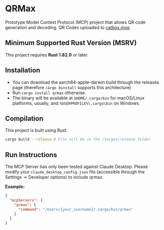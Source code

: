 # QRMax

Prototype Model Context Protocol (MCP) project that allows QR code generation and decoding. QR Codes uploaded to [catbox.moe](https://catbox.moe).

## Minimum Supported Rust Version (MSRV)

This project requires **Rust 1.82.0** or later.

## Installation

- You can download the aarch64-apple-darwin build through the releases page (therefore `cargo binstall` supports this architecture)
- Run `cargo install qrmax` otherwise.
- The binary will be available at `$HOME/.cargo/bin` for macOS/Linux platforms, usually, and `%USERPROFILE%\.cargo\bin` on Windows.

## Compilation

This project is built using Rust.

```sh
cargo build --release # File will be in the /target/release folder
```

## Run Instructions

The MCP Server has only been tested against Claude Desktop. Please modify your `claude_desktop_config.json` file (accessible through the Settings -> Developer options) to include qrmax.

**Example:**
```json
{
  "mcpServers": {
    "qrmax": {
      "command": "/Users/{your_username}/.cargo/bin/qrmax"
    }
  }
}
```